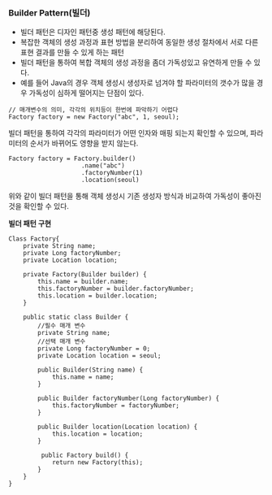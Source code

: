 ### Builder Pattern(빌더)
- 빌더 패턴은 디자인 패턴중 생성 패턴에 해당된다.
- 복잡한 객체의 생성 과정과 표현 방법을 분리하여 동일한 생성 절차에서 서로 다른 표현 결과를 만들 수 있게 하는 패턴
- 빌더 패턴을 통하여 복합 객체의 생성 과정을 좀더 가독성있고 유연하게 만들 수 있다.
- 예를 들어 Java의 경우 객체 생성시 생성자로 넘겨야 할 파라미터의 갯수가 많을 경우 가독성이 심하게 떨어지는 단점이 있다.
```
// 매개변수의 의미, 각각의 위치등이 한번에 파악하기 어렵다
Factory factory = new Factory("abc", 1, seoul);
```
빌더 패턴을 통하여 각각의 파라미터가 어떤 인자와 매핑 되는지 확인할 수 있으며, 파라미터의 순서가 바뀌어도 영향을 받지 않는다.

```aidl
Factory factory = Factory.builder()
                    .name("abc")
                    .factoryNumber(1)
                    .location(seoul)
```
위와 같이 빌더 패턴을 통해 객체 생성시 기존 생성자 방식과 비교하여 가독성이 좋아진 것을 확인할 수 있다.

**빌더 패턴 구현**

```aidl
Class Factory{
    private String name;
    private Long factoryNumber;
    private Location location;
    
    private Factory(Builder builder) {
        this.name = builder.name;
        this.factoryNumber = builder.factoryNumber;
        this.location = builder.location;
    }
    
    public static class Builder {
        //필수 매개 변수
        private String name;
        //선택 매개 변수
        private Long factoryNumber = 0;
        private Location location = seoul;
        
        public Builder(String name) {
            this.name = name;
        }
        
        public Builder factoryNumber(Long factoryNumber) {
            this.factoryNumber = factoryNumber;
        }
        
        public Builder location(Location location) {
            this.location = location;
        }
        
         public Factory build() {
            return new Factory(this);
        }
    }
}
```

